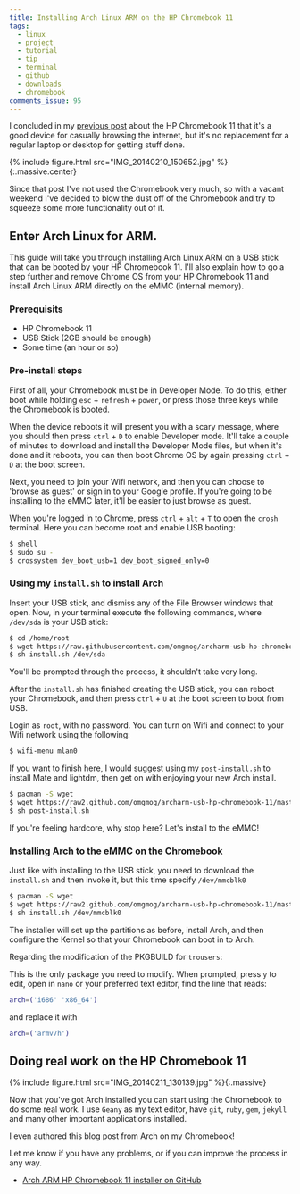 ```yaml
---
title: Installing Arch Linux ARM on the HP Chromebook 11
tags:
  - linux
  - project
  - tutorial
  - tip
  - terminal
  - github
  - downloads
  - chromebook
comments_issue: 95
---
```


I concluded in my [previous post](/post/hands-on-with-the-hp-chromebook-11/) about the HP Chromebook 11 that it's a good device for casually browsing the internet, but it's no replacement for a regular laptop or desktop for getting stuff done.

{% include figure.html src="IMG_20140210_150652.jpg" %}{:.massive.center}

Since that post I've not used the Chromebook very much, so with a vacant weekend I've decided to blow the dust off of the Chromebook and try to squeeze some more functionality out of it.

<!-- more -->

## Enter Arch Linux for ARM.

This guide will take you through installing Arch Linux ARM on a USB stick that can be booted by your HP Chromebook 11. I'll also explain how to go a step further and remove Chrome OS from your HP Chromebook 11 and install Arch Linux ARM directly on the eMMC (internal memory).

### Prerequisits
- HP Chromebook 11
- USB Stick (2GB should be enough)
- Some time (an hour or so)

### Pre-install steps
First of all, your Chromebook must be in Developer Mode. To do this, either boot while holding `esc` + `refresh` + `power`, or press those three keys while the Chromebook is booted.

When the device reboots it will present you with a scary message, where you should then press `ctrl` + `D` to enable Developer mode. It'll take a couple of minutes to download and install the Developer Mode files, but when it's done and it reboots, you can then boot Chrome OS by again pressing `ctrl` + `D` at the boot screen.

Next, you need to join your Wifi network, and then you can choose to 'browse as guest' or sign in to your Google profile. If you're going to be installing to the eMMC later, it'll be easier to just browse as guest.

When you're logged in to Chrome, press `ctrl` + `alt` + `T` to open the `crosh` terminal. Here you can become root and enable USB booting:

```bash
$ shell
$ sudo su -
$ crossystem dev_boot_usb=1 dev_boot_signed_only=0
```

### Using my `install.sh` to install Arch
Insert your USB stick, and dismiss any of the File Browser windows that open. Now, in your terminal execute the following commands, where `/dev/sda` is your USB stick:

```bash
$ cd /home/root
$ wget https://raw.githubusercontent.com/omgmog/archarm-usb-hp-chromebook-11/master/install.sh
$ sh install.sh /dev/sda
```

You'll be prompted through the process, it shouldn't take very long.

After the `install.sh` has finished creating the USB stick, you can reboot your Chromebook, and then press `ctrl` + `U` at the boot screen to boot from USB.

Login as `root`, with no password. You can turn on Wifi and connect to your Wifi network using the following:

```bash
$ wifi-menu mlan0
```

If you want to finish here, I would suggest using my `post-install.sh` to install Mate and lightdm, then get on with enjoying your new Arch install.

```bash
$ pacman -S wget
$ wget https://raw2.github.com/omgmog/archarm-usb-hp-chromebook-11/master/post-install.sh
$ sh post-install.sh
```

If you're feeling hardcore, why stop here? Let's install to the eMMC!

### Installing Arch to the eMMC on the Chromebook

Just like with installing to the USB stick, you need to download the `install.sh` and then invoke it, but this time specify `/dev/mmcblk0`

```bash
$ pacman -S wget
$ wget https://raw2.github.com/omgmog/archarm-usb-hp-chromebook-11/master/install.sh
$ sh install.sh /dev/mmcblk0
```

The installer will set up the partitions as before, install Arch, and then configure the Kernel so that your Chromebook can boot in to Arch.

Regarding the modification of the PKGBUILD for `trousers`:

This is the only package you need to modify. When prompted, press `y` to edit, open in `nano` or your preferred text editor, find the line that reads:

```bash
arch=('i686' 'x86_64')
```

and replace it with

```bash
arch=('armv7h')
```

## Doing real work on the HP Chromebook 11

{% include figure.html src="IMG_20140211_130139.jpg" %}{:.massive}

Now that you've got Arch installed you can start using the Chromebook to do some real work. I use `Geany` as my text editor, have `git`, `ruby`, `gem`, `jekyll` and many other important applications installed.

I even authored this blog post from Arch on my Chromebook!

Let me know if you have any problems, or if you can improve the process in any way.

- [Arch ARM HP Chromebook 11 installer on GitHub](https://github.com/omgmog/archarm-usb-hp-chromebook-11/)
